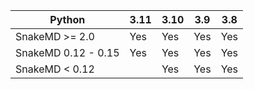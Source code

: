 | Python              | 3.11 | 3.10 | 3.9 | 3.8 |
| ------------------- | ---- | ---- | --- | --- |
| SnakeMD >= 2.0      | Yes  | Yes  | Yes | Yes |
| SnakeMD 0.12 - 0.15 | Yes  | Yes  | Yes | Yes |
| SnakeMD < 0.12      |      | Yes  | Yes | Yes |